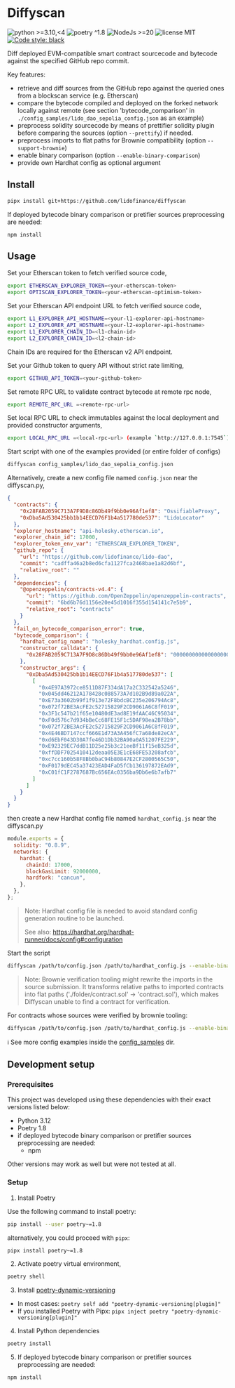 # Diffyscan

![python >=3.10,<4](https://img.shields.io/badge/python-≥3.10,<4-blue)
![poetry ^1.8](https://img.shields.io/badge/poetry-^1.8-blue)
![NodeJs >=20](https://img.shields.io/badge/NodeJS-≥20-yellow)
![license MIT](https://img.shields.io/badge/license-MIT-brightgreen)
[![Code style: black](https://img.shields.io/badge/code%20style-black-000000.svg)](https://github.com/psf/black)

Diff deployed EVM-compatible smart contract sourcecode and bytecode against the specified GitHub repo commit.

Key features:

- retrieve and diff sources from the GitHub repo against the queried ones from a blockscan service (e.g. Etherscan)
- compare the bytecode compiled and deployed on the forked network locally against remote (see section 'bytecode_comparison' in `./config_samples/lido_dao_sepolia_config.json` as an example)
- preprocess solidity sourcecode by means of prettifier solidity plugin before comparing the sources (option `--prettify`) if needed.
- preprocess imports to flat paths for Brownie compatibility (option `--support-brownie`)
- enable binary comparison (option `--enable-binary-comparison`)
- provide own Hardhat config as optional argument

## Install

```bash
pipx install git+https://github.com/lidofinance/diffyscan
```

If deployed bytecode binary comparison or pretifier sources preprocessing are needed:

```shell
npm install
```

## Usage

Set your Etherscan token to fetch verified source code,

```bash
export ETHERSCAN_EXPLORER_TOKEN=<your-etherscan-token>
export OPTISCAN_EXPLORER_TOKEN=<your-etherscan-optimism-token>
```

Set your Etherscan API endpoint URL to fetch verified source code,

```bash
export L1_EXPLORER_API_HOSTNAME=<your-l1-explorer-api-hostname>
export L2_EXPLORER_API_HOSTNAME=<your-l2-explorer-api-hostname>
export L1_EXPLORER_CHAIN_ID=<l1-chain-id>
export L2_EXPLORER_CHAIN_ID=<l2-chain-id>
```

Chain IDs are required for the Etherscan v2 API endpoint.

Set your Github token to query API without strict rate limiting,

```bash
export GITHUB_API_TOKEN=<your-github-token>
```

Set remote RPC URL to validate contract bytecode at remote rpc node,

```bash
export REMOTE_RPC_URL =<remote-rpc-url>
```

Set local RPC URL to check immutables against the local deployment and provided constructor arguments,

```bash
export LOCAL_RPC_URL =<local-rpc-url> (example `http://127.0.0.1:7545`)
```

Start script with one of the examples provided (or entire folder of configs)

```bash
diffyscan config_samples/lido_dao_sepolia_config.json
```

Alternatively, create a new config file named `config.json` near the diffyscan.py,

```json
{
  "contracts": {
    "0x28FAB2059C713A7F9D8c86Db49f9bb0e96Af1ef8": "OssifiableProxy",
    "0xDba5Ad530425bb1b14EECD76F1b4a517780de537": "LidoLocator"
  },
  "explorer_hostname": "api-holesky.etherscan.io",
  "explorer_chain_id": 17000,
  "explorer_token_env_var": "ETHERSCAN_EXPLORER_TOKEN",
  "github_repo": {
    "url": "https://github.com/lidofinance/lido-dao",
    "commit": "cadffa46a2b8ed6cfa1127fca2468bae1a82d6bf",
    "relative_root": ""
  },
  "dependencies": {
    "@openzeppelin/contracts-v4.4": {
      "url": "https://github.com/OpenZeppelin/openzeppelin-contracts",
      "commit": "6bd6b76d1156e20e45d1016f355d154141c7e5b9",
      "relative_root": "contracts"
    }
  },
  "fail_on_bytecode_comparison_error": true,
  "bytecode_comparison": {
    "hardhat_config_name": "holesky_hardhat.config.js",
    "constructor_calldata": {
      "0x28FAB2059C713A7F9D8c86Db49f9bb0e96Af1ef8": "000000000000000000000000ab89ed3d8f31bcf8bb7de53f02084d1e6f043d34000000000000000000000000e92329ec7ddb11d25e25b3c21eebf11f15eb325d00000000000000000000000000000000000000000000000000000000000000600000000000000000000000000000000000000000000000000000000000000000"
    },
    "constructor_args": {
      "0xDba5Ad530425bb1b14EECD76F1b4a517780de537": [
        [
          "0x4E97A3972ce8511D87F334dA17a2C332542a5246",
          "0x045dd46212A178428c088573A7d102B9d89a022A",
          "0xE73a3602b99f1f913e72F8bdcBC235e206794Ac8",
          "0x072f72BE3AcFE2c52715829F2CD9061A6C8fF019",
          "0x3F1c547b21f65e10480dE3ad8E19fAAC46C95034",
          "0xF0d576c7d934bBeCc68FE15F1c5DAF98ea2B78bb",
          "0x072f72BE3AcFE2c52715829F2CD9061A6C8fF019",
          "0x4E46BD7147ccf666E1d73A3A456fC7a68de82eCA",
          "0xd6EbF043D30A7fe46D1Db32BA90a0A51207FE229",
          "0xE92329EC7ddB11D25e25b3c21eeBf11f15eB325d",
          "0xffDDF7025410412deaa05E3E1cE68FE53208afcb",
          "0xc7cc160b58F8Bb0baC94b80847E2CF2800565C50",
          "0xF0179dEC45a37423EAD4FaD5fCb136197872EAd9",
          "0xC01fC1F2787687Bc656EAc0356ba9Db6e6b7afb7"
        ]
      ]
    }
  }
}
```

then create a new Hardhat config file named `hardhat_config.js` near the diffyscan.py

```js
module.exports = {
  solidity: "0.8.9",
  networks: {
    hardhat: {
      chainId: 17000,
      blockGasLimit: 92000000,
      hardfork: "cancun",
    },
  },
};
```

> Note: Hardhat config file is needed to avoid standard config generation routine to be launched.
>
> See also: https://hardhat.org/hardhat-runner/docs/config#configuration

Start the script

```bash
diffyscan /path/to/config.json /path/to/hardhat_config.js --enable-binary-comparison
```

> Note: Brownie verification tooling might rewrite the imports in the source submission. It transforms relative paths to imported contracts into flat paths ('./folder/contract.sol' -> 'contract.sol'), which makes Diffyscan unable to find a contract for verification.

For contracts whose sources were verified by brownie tooling:

```bash
diffyscan /path/to/config.json /path/to/hardhat_config.js --enable-binary-comparison --support-brownie
```

ℹ️ See more config examples inside the [config_samples](./config_samples/) dir.

## Development setup

### Prerequisites

This project was developed using these dependencies with their exact versions listed below:

- Python 3.12
- Poetry 1.8
- if deployed bytecode binary comparison or pretifier sources preprocessing are needed:
  - npm

Other versions may work as well but were not tested at all.

### Setup

1. Install Poetry

Use the following command to install poetry:

```bash
pip install --user poetry~=1.8
```

alternatively, you could proceed with `pipx`:

```bash
pipx install poetry~=1.8
```

2. Activate poetry virtual environment,

```bash
poetry shell
```

3. Install [poetry-dynamic-versioning](https://github.com/mtkennerly/poetry-dynamic-versioning?tab=readme-ov-file#installation)

- In most cases: `poetry self add "poetry-dynamic-versioning[plugin]"`
- If you installed Poetry with Pipx: `pipx inject poetry "poetry-dynamic-versioning[plugin]"`

4. Install Python dependencies

```bash
poetry install
```

5. If deployed bytecode binary comparison or pretifier sources preprocessing are needed:

```shell
npm install
```
